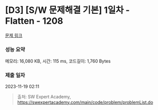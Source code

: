 # [D3] [S/W 문제해결 기본] 1일차 - Flatten - 1208 

[문제 링크](https://swexpertacademy.com/main/code/problem/problemDetail.do?contestProbId=AV139KOaABgCFAYh) 

### 성능 요약

메모리: 16,080 KB, 시간: 115 ms, 코드길이: 1,760 Bytes

### 제출 일자

2023-11-19 02:11



> 출처: SW Expert Academy, https://swexpertacademy.com/main/code/problem/problemList.do